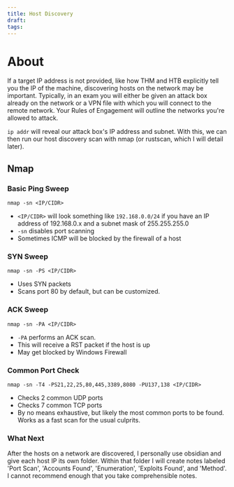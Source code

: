 ```yaml
---
title: Host Discovery
draft: 
tags:
---
```

# About
If a target IP address is not provided, like how THM and HTB explicitly tell you the IP of the machine, discovering hosts on the network may be important. Typically, in an exam you will either be given an attack box already on the network or a VPN file with which you will connect to the remote network. Your Rules of Engagement will outline the networks you're allowed to attack.

`ip addr` will reveal our attack box's IP address and subnet. With this, we can then run our host discovery scan with nmap (or rustscan, which I will detail later). 

## Nmap
### Basic Ping Sweep
```
nmap -sn <IP/CIDR>
```
- `<IP/CIDR>` will look something like `192.168.0.0/24` if you have an IP address of 192.168.0.x and a subnet mask of 255.255.255.0
- `-sn` disables port scanning
- Sometimes ICMP will be blocked by the firewall of a host
### SYN Sweep
```
nmap -sn -PS <IP/CIDR>
```
- Uses SYN packets
- Scans port 80 by default, but can be customized.
### ACK Sweep
```
nmap -sn -PA <IP/CIDR>
```
- `-PA` performs an ACK scan.
- This will receive a RST packet if the host is up
- May get blocked by Windows Firewall
### Common Port Check
```
nmap -sn -T4 -PS21,22,25,80,445,3389,8080 -PU137,138 <IP/CIDR>
```
- Checks 2 common UDP ports
- Checks 7 common TCP ports
- By no means exhaustive, but likely the most common ports to be found. Works as a fast scan for the usual culprits.

### What Next
After the hosts on a network are discovered, I personally use obsidian and give each host IP its own folder. Within that folder I will create notes labeled 'Port Scan', 'Accounts Found', 'Enumeration', 'Exploits Found', and 'Method'. I cannot recommend enough that you take comprehensible notes.